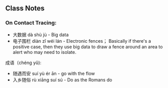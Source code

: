 
## Class Notes

### On Contact Tracing:
- 大数据 dà shù jù - Big data
- 电子围栏 diàn zǐ wéi lán - Electronic fences； Basically if there's a positive case, then they use big data to draw a fence around an area to alert who may need to isolate.

成语（chéng yǔ):
- 随遇而安 suí yù ér ān - go with the flow
- 入乡随俗 rù xiāng suí sú - Do as the Romans do
